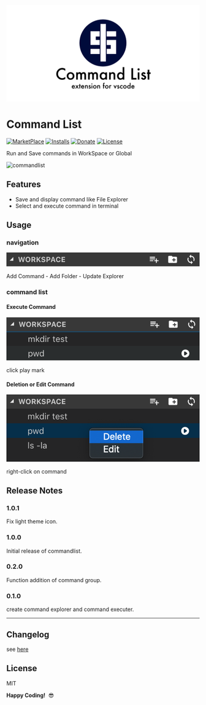 ![commandlist](resources/preview.png)
# Command List 

[![MarketPlace](https://vsmarketplacebadge.apphb.com/version/yamajyn.commandlist.svg)](https://marketplace.visualstudio.com/items?itemName=yamajyn.commandlist)
[![Installs](https://vsmarketplacebadge.apphb.com/installs-short/yamajyn.commandlist.svg)](https://marketplace.visualstudio.com/items?itemName=yamajyn.commandlist)
[![Donate](https://img.shields.io/badge/Donate-PayPal-blue.svg)](https://www.paypal.com/cgi-bin/webscr?cmd=_donations&business=9RLWXDPUFZC56&currency_code=JPY&source=url)
[![License](https://img.shields.io/badge/license-MIT-blue.svg?style=flat)](https://marketplace.visualstudio.com/items/yamajyn.commandlist/license)


Run and Save commands in WorkSpace or Global

![commandlist](resources/explain.gif)

## Features

- Save and display command like File Explorer
- Select and execute command in terminal

## Usage

### navigation

![navigation](resources/navigation-view.png)

Add Command - Add Folder - Update Explorer

### command list

#### Execute Command

![commandlist](resources/execute-command.png)

click play mark

#### Deletion or Edit Command

![navigation](resources/command-list.png)

right-click on command



## Release Notes

### 1.0.1

Fix light theme icon.

### 1.0.0

Initial release of commandlist.

### 0.2.0

Function addition of command group.

### 0.1.0

create command explorer and command executer.

-----------------------------------------------------------------------------------------------------------

## Changelog

see [here](https://github.com/yamajyn/commandlist/blob/master/CHANGELOG.md)

## License
MIT

**Happy Coding!**  😎
